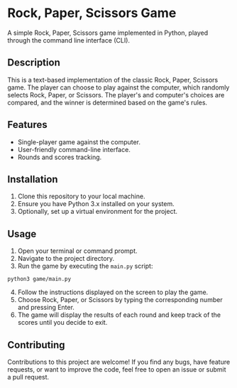 # Rock, Paper, Scissors Game

A simple Rock, Paper, Scissors game implemented in Python, played through the command line interface (CLI).

## Description

This is a text-based implementation of the classic Rock, Paper, Scissors game. The player can choose to play against the computer, which randomly selects Rock, Paper, or Scissors. The player's and computer's choices are compared, and the winner is determined based on the game's rules.

## Features

- Single-player game against the computer.
- User-friendly command-line interface.
- Rounds and scores tracking.

## Installation

1. Clone this repository to your local machine.
2. Ensure you have Python 3.x installed on your system.
3. Optionally, set up a virtual environment for the project.

## Usage

1. Open your terminal or command prompt.
2. Navigate to the project directory.
3. Run the game by executing the `main.py` script:

```
python3 game/main.py
```

4. Follow the instructions displayed on the screen to play the game.
5. Choose Rock, Paper, or Scissors by typing the corresponding number and pressing Enter.
6. The game will display the results of each round and keep track of the scores until you decide to exit.

## Contributing

Contributions to this project are welcome! If you find any bugs, have feature requests, or want to improve the code, feel free to open an issue or submit a pull request.
